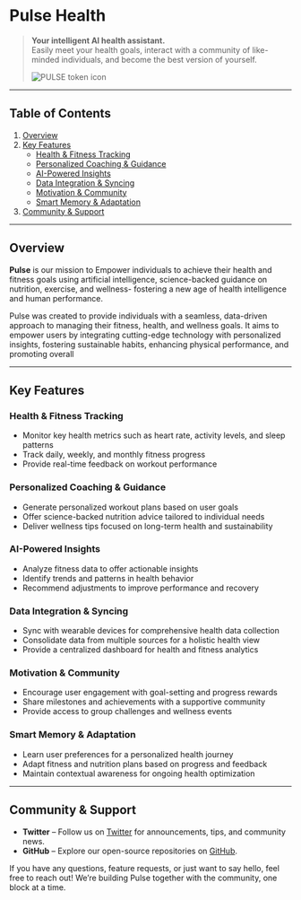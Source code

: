 # Pulse Health

> **Your intelligent AI health assistant.**  
> Easily meet your health goals, interact with a community of like-minded individuals, and become the best version of yourself.
>
> ![PULSE token icon](https://github.com/user-attachments/assets/7a61d086-a8ec-4ffe-9e79-dc2b8fd40651)

---

## Table of Contents

1. [Overview](#overview)  
2. [Key Features](#key-features)  
   - [Health & Fitness Tracking](#health--fitness-tracking)  
   - [Personalized Coaching & Guidance](#personalized-coaching--guidance)  
   - [AI-Powered Insights](#ai-powered-insights)  
   - [Data Integration & Syncing](#data-integration--syncing)
   - [Motivation & Community](#motivation--community)
   - [Smart Memory & Adaptation](#smart-memory--adaptation)
3. [Community & Support](#community--support)  

---

## Overview

**Pulse** is our mission to Empower individuals to achieve
their health and fitness goals using artificial
intelligence, science-backed guidance on
nutrition, exercise, and wellness- fostering a
new age of health intelligence and human
performance.

Pulse was created to provide individuals with a
seamless, data-driven approach to managing their
fitness, health, and wellness goals. It aims to
empower users by integrating cutting-edge
technology with personalized insights,
fostering sustainable habits, enhancing
physical performance, and promoting overall

---

## Key Features

### Health & Fitness Tracking
- Monitor key health metrics such as heart rate, activity levels, and sleep patterns
- Track daily, weekly, and monthly fitness progress
- Provide real-time feedback on workout performance

### Personalized Coaching & Guidance
- Generate personalized workout plans based on user goals
- Offer science-backed nutrition advice tailored to individual needs
- Deliver wellness tips focused on long-term health and sustainability

### AI-Powered Insights
- Analyze fitness data to offer actionable insights
- Identify trends and patterns in health behavior
- Recommend adjustments to improve performance and recovery

### Data Integration & Syncing
- Sync with wearable devices for comprehensive health data collection
- Consolidate data from multiple sources for a holistic health view
- Provide a centralized dashboard for health and fitness analytics

### Motivation & Community
- Encourage user engagement with goal-setting and progress rewards
- Share milestones and achievements with a supportive community
- Provide access to group challenges and wellness events

### Smart Memory & Adaptation
- Learn user preferences for a personalized health journey
- Adapt fitness and nutrition plans based on progress and feedback
- Maintain contextual awareness for ongoing health optimization

---

## Community & Support

- **Twitter** – Follow us on [Twitter](https://x.com/Pulse) for announcements, tips, and community news.
- **GitHub** – Explore our open-source repositories on [GitHub](https://github.com/PulseHealthAI).  

If you have any questions, feature requests, or just want to say hello, feel free to reach out! We’re building Pulse together with the community, one block at a time.
